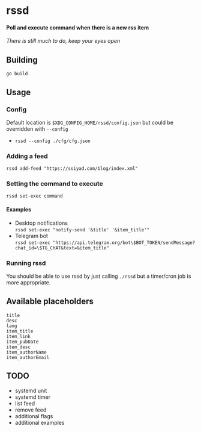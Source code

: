 # rssd
#### Poll and execute command when there is a new rss item  
*There is still much to do, keep your eyes open*

## Building
`go build`

## Usage
### Config
Default location is `$XDG_CONFIG_HOME/rssd/config.json` but could be overridden with `--config`
- `rssd --config ./cfg/cfg.json`

### Adding a feed
`rssd add-feed "https://ssiyad.com/blog/index.xml"`

### Setting the command to execute
`rssd set-exec command`

#### Examples
- Desktop notifications  
`rssd set-exec "notify-send '&title' '&item_title'"`
- Telegram bot  
`rssd set-exec "https://api.telegram.org/bot\$BOT_TOKEN/sendMessage?chat_id=\$TG_CHAT&text=&item_title"`

### Running rssd
You should be able to use rssd by just calling `./rssd` but a timer/cron job is more appropriate.

## Available placeholders
```
title
desc
lang
item_title
item_link
item_pubDate
item_desc
item_authorName
item_authorEmail
```

## TODO
- systemd unit
- systemd timer
- list feed
- remove feed
- additional flags
- additional examples